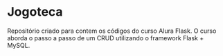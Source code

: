 # Jogoteca

Repositório criado para contem os códigos do curso Alura Flask. O curso aborda o passo a passo de um CRUD utilizando o framework Flask + MySQL.
